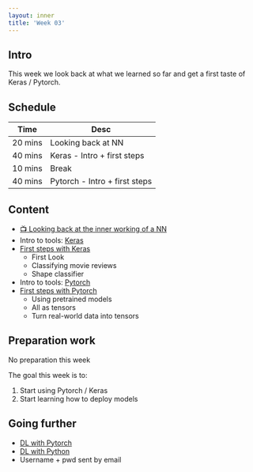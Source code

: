 ```yaml
---
layout: inner
title: 'Week 03'
---
```


## Intro

This week we look back at what we learned so far and get a first taste of Keras / Pytorch.

## Schedule

| Time    | Desc                          |
| ------- | ----------------------------- |
| 20 mins | Looking back at NN            |
| 40 mins | Keras - Intro + first steps   |
| 10 mins | Break                         |
| 40 mins | Pytorch - Intro + first steps |

## Content

- [:tv: Looking back at the inner working of a NN](https://digitalideation.github.io/compp_f2301/slides/intro_part02.html)
- Intro to tools: [Keras](https://keras.io/)
- [First steps with Keras](https://github.com/digitalideation/compp_f2301/tree/master/samples/week03)
  - First Look
  - Classifying movie reviews
  - Shape classifier
- Intro to tools: [Pytorch](https://pytorch.org/)
- [First steps with Pytorch](https://github.com/digitalideation/compp_f2301/tree/master/samples/week03)
  - Using pretrained models
  - All as tensors
  - Turn real-world data into tensors

## Preparation work

No preparation this week

The goal this week is to:

1. Start using Pytorch / Keras
2. Start learning how to deploy models

## Going further

- [DL with Pytorch](https://www.manning.com/books/deep-learning-with-pytorch)
- [DL with Python](https://www.manning.com/books/deep-learning-with-python)
- Username + pwd sent by email
